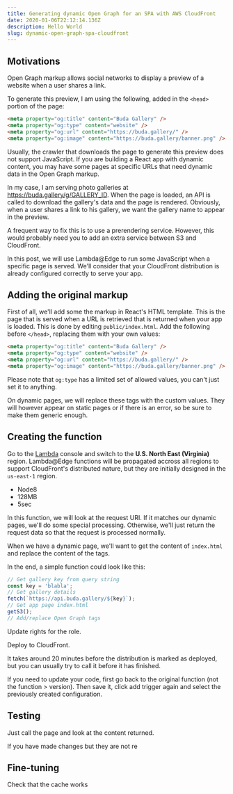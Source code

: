 ```yaml
---
title: Generating dynamic Open Graph for an SPA with AWS CloudFront
date: 2020-01-06T22:12:14.136Z
description: Hello World
slug: dynamic-open-graph-spa-cloudfront
---
```


## Motivations

Open Graph markup allows social networks to display a preview of a website when a user shares a link.

<!-- Image of Facebook Open Graph preview -->

To generate this preview, I am using the following, added in the `<head>` portion of the page:

```html
<meta property="og:title" content="Buda Gallery" />
<meta property="og:type" content="website" />
<meta property="og:url" content="https://buda.gallery/" />
<meta property="og:image" content="https://buda.gallery/banner.png" />
```

Usually, the crawler that downloads the page to generate this preview does not support JavaScript. If you are building a React app with dynamic content, you may have some pages at specific URLs that need dynamic data in the Open Graph markup.

In my case, I am serving photo galleries at https://buda.gallery/g/GALLERY_ID. When the page is loaded, an API is called to download the gallery's data and the page is rendered. Obviously, when a user shares a link to his gallery, we want the gallery name to appear in the preview.

A frequent way to fix this is to use a prerendering service. However, this would probably need you to add an extra service between S3 and CloudFront.

In this post, we will use Lambda@Edge to run some JavaScript when a specific page is served. We'll consider that your CloudFront distribution is already configured correctly to serve your app.

## Adding the original markup

First of all, we'll add some the markup in React's HTML template. This is the page that is served when a URL is retrieved that is returned when your app is loaded. This is done by editing `public/index.html`. Add the following before `</head>`, replacing them with your own values:

```html
<meta property="og:title" content="Buda Gallery" />
<meta property="og:type" content="website" />
<meta property="og:url" content="https://buda.gallery/" />
<meta property="og:image" content="https://buda.gallery/banner.png" />
```

<!-- Maybe don't add that in fact and just push before </head> -->

Please note that `og:type` has a limited set of allowed values, you can't just set it to anything.

On dynamic pages, we will replace these tags with the custom values. They will however appear on static pages or if there is an error, so be sure to make them generic enough.

## Creating the function

Go to the [Lambda](https://console.aws.com) console and switch to the **U.S. North East (Virginia)** region. Lambda@Edge functions will be propagated accross all regions to support CloudFront's distributed nature, but they are initially designed in the `us-east-1` region.

- Node8
- 128MB
- 5sec

In this function, we will look at the request URI. If it matches our dynamic pages, we'll do some special processing. Otherwise, we'll just return the request data so that the request is processed normally.

When we have a dynamic page, we'll want to get the content of `index.html` and replace the content of the tags.

In the end, a simple function could look like this:

```javascript
// Get gallery key from query string
const key = 'blabla';
// Get gallery details
fetch(`https://api.buda.gallery/${key}`);
// Get app page index.html
getS3();
// Add/replace Open Graph tags
```

Update rights for the role.

Deploy to CloudFront.

It takes around 20 minutes before the distribution is marked as deployed, but you can usually try to call it before it has finished.

If you need to update your code, first go back to the original function (not the function > version). Then save it, click add trigger again and select the previously created configuration.

## Testing

Just call the page and look at the content returned.

If you have made changes but they are not re

## Fine-tuning

Check that the cache works
